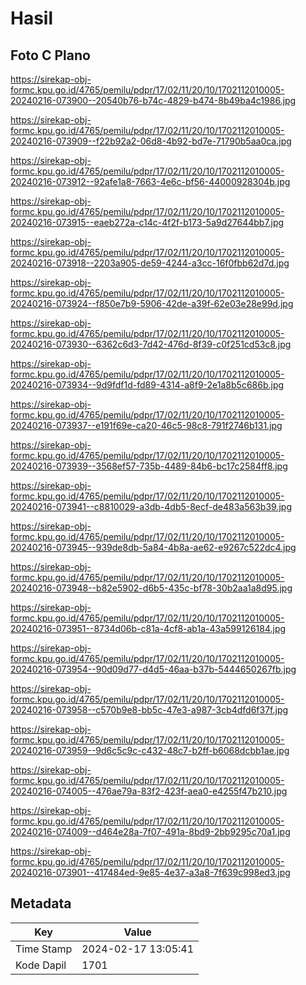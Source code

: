 # Hasil

## Foto C Plano

https://sirekap-obj-formc.kpu.go.id/4765/pemilu/pdpr/17/02/11/20/10/1702112010005-20240216-073900--20540b76-b74c-4829-b474-8b49ba4c1986.jpg

https://sirekap-obj-formc.kpu.go.id/4765/pemilu/pdpr/17/02/11/20/10/1702112010005-20240216-073909--f22b92a2-06d8-4b92-bd7e-71790b5aa0ca.jpg

https://sirekap-obj-formc.kpu.go.id/4765/pemilu/pdpr/17/02/11/20/10/1702112010005-20240216-073912--92afe1a8-7663-4e6c-bf56-44000928304b.jpg

https://sirekap-obj-formc.kpu.go.id/4765/pemilu/pdpr/17/02/11/20/10/1702112010005-20240216-073915--eaeb272a-c14c-4f2f-b173-5a9d27644bb7.jpg

https://sirekap-obj-formc.kpu.go.id/4765/pemilu/pdpr/17/02/11/20/10/1702112010005-20240216-073918--2203a905-de59-4244-a3cc-16f0fbb62d7d.jpg

https://sirekap-obj-formc.kpu.go.id/4765/pemilu/pdpr/17/02/11/20/10/1702112010005-20240216-073924--f850e7b9-5906-42de-a39f-62e03e28e99d.jpg

https://sirekap-obj-formc.kpu.go.id/4765/pemilu/pdpr/17/02/11/20/10/1702112010005-20240216-073930--6362c6d3-7d42-476d-8f39-c0f251cd53c8.jpg

https://sirekap-obj-formc.kpu.go.id/4765/pemilu/pdpr/17/02/11/20/10/1702112010005-20240216-073934--9d9fdf1d-fd89-4314-a8f9-2e1a8b5c686b.jpg

https://sirekap-obj-formc.kpu.go.id/4765/pemilu/pdpr/17/02/11/20/10/1702112010005-20240216-073937--e191f69e-ca20-46c5-98c8-791f2746b131.jpg

https://sirekap-obj-formc.kpu.go.id/4765/pemilu/pdpr/17/02/11/20/10/1702112010005-20240216-073939--3568ef57-735b-4489-84b6-bc17c2584ff8.jpg

https://sirekap-obj-formc.kpu.go.id/4765/pemilu/pdpr/17/02/11/20/10/1702112010005-20240216-073941--c8810029-a3db-4db5-8ecf-de483a563b39.jpg

https://sirekap-obj-formc.kpu.go.id/4765/pemilu/pdpr/17/02/11/20/10/1702112010005-20240216-073945--939de8db-5a84-4b8a-ae62-e9267c522dc4.jpg

https://sirekap-obj-formc.kpu.go.id/4765/pemilu/pdpr/17/02/11/20/10/1702112010005-20240216-073948--b82e5902-d6b5-435c-bf78-30b2aa1a8d95.jpg

https://sirekap-obj-formc.kpu.go.id/4765/pemilu/pdpr/17/02/11/20/10/1702112010005-20240216-073951--8734d06b-c81a-4cf8-ab1a-43a599126184.jpg

https://sirekap-obj-formc.kpu.go.id/4765/pemilu/pdpr/17/02/11/20/10/1702112010005-20240216-073954--90d09d77-d4d5-46aa-b37b-5444650267fb.jpg

https://sirekap-obj-formc.kpu.go.id/4765/pemilu/pdpr/17/02/11/20/10/1702112010005-20240216-073958--c570b9e8-bb5c-47e3-a987-3cb4dfd6f37f.jpg

https://sirekap-obj-formc.kpu.go.id/4765/pemilu/pdpr/17/02/11/20/10/1702112010005-20240216-073959--9d6c5c9c-c432-48c7-b2ff-b6068dcbb1ae.jpg

https://sirekap-obj-formc.kpu.go.id/4765/pemilu/pdpr/17/02/11/20/10/1702112010005-20240216-074005--476ae79a-83f2-423f-aea0-e4255f47b210.jpg

https://sirekap-obj-formc.kpu.go.id/4765/pemilu/pdpr/17/02/11/20/10/1702112010005-20240216-074009--d464e28a-7f07-491a-8bd9-2bb9295c70a1.jpg

https://sirekap-obj-formc.kpu.go.id/4765/pemilu/pdpr/17/02/11/20/10/1702112010005-20240216-073901--417484ed-9e85-4e37-a3a8-7f639c998ed3.jpg


## Metadata

| Key        | Value               |
| ---------- | ------------------- |
| Time Stamp | 2024-02-17 13:05:41 |
| Kode Dapil | 1701                |



